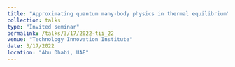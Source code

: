 ```yaml
---
title: "Approximating quantum many-body physics in thermal equilibrium"
collection: talks
type: "Invited seminar"
permalink: /talks/3/17/2022-tii_22
venue: "Technology Innovation Institute"
date: 3/17/2022
location: "Abu Dhabi, UAE"
---
```


